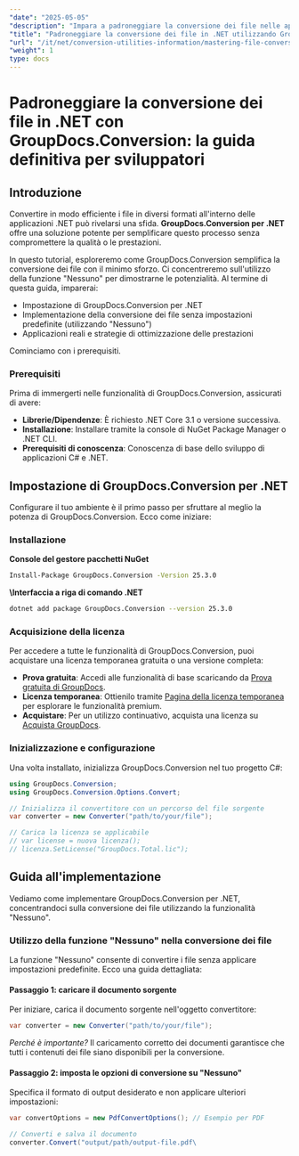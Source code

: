 ```yaml
---
"date": "2025-05-05"
"description": "Impara a padroneggiare la conversione dei file nelle applicazioni .NET utilizzando GroupDocs.Conversion. Questa guida illustra la configurazione, l'implementazione e l'ottimizzazione delle prestazioni."
"title": "Padroneggiare la conversione dei file in .NET utilizzando GroupDocs.Conversion - Guida per sviluppatori"
"url": "/it/net/conversion-utilities-information/mastering-file-conversion-net-groupdocs/"
"weight": 1
type: docs
---
```

# Padroneggiare la conversione dei file in .NET con GroupDocs.Conversion: la guida definitiva per sviluppatori

## Introduzione

Convertire in modo efficiente i file in diversi formati all'interno delle applicazioni .NET può rivelarsi una sfida. **GroupDocs.Conversion per .NET** offre una soluzione potente per semplificare questo processo senza compromettere la qualità o le prestazioni.

In questo tutorial, esploreremo come GroupDocs.Conversion semplifica la conversione dei file con il minimo sforzo. Ci concentreremo sull'utilizzo della funzione "Nessuno" per dimostrarne le potenzialità. Al termine di questa guida, imparerai:
- Impostazione di GroupDocs.Conversion per .NET
- Implementazione della conversione dei file senza impostazioni predefinite (utilizzando "Nessuno")
- Applicazioni reali e strategie di ottimizzazione delle prestazioni

Cominciamo con i prerequisiti.

### Prerequisiti

Prima di immergerti nelle funzionalità di GroupDocs.Conversion, assicurati di avere:
- **Librerie/Dipendenze**: È richiesto .NET Core 3.1 o versione successiva.
- **Installazione**: Installare tramite la console di NuGet Package Manager o .NET CLI.
- **Prerequisiti di conoscenza**: Conoscenza di base dello sviluppo di applicazioni C# e .NET.

## Impostazione di GroupDocs.Conversion per .NET

Configurare il tuo ambiente è il primo passo per sfruttare al meglio la potenza di GroupDocs.Conversion. Ecco come iniziare:

### Installazione

**Console del gestore pacchetti NuGet**

```bash
Install-Package GroupDocs.Conversion -Version 25.3.0
```

**\Interfaccia a riga di comando .NET**

```bash
dotnet add package GroupDocs.Conversion --version 25.3.0
```

### Acquisizione della licenza

Per accedere a tutte le funzionalità di GroupDocs.Conversion, puoi acquistare una licenza temporanea gratuita o una versione completa:
- **Prova gratuita**: Accedi alle funzionalità di base scaricando da [Prova gratuita di GroupDocs](https://releases.groupdocs.com/conversion/net/).
- **Licenza temporanea**: Ottienilo tramite [Pagina della licenza temporanea](https://purchase.groupdocs.com/temporary-license/) per esplorare le funzionalità premium.
- **Acquistare**: Per un utilizzo continuativo, acquista una licenza su [Acquista GroupDocs](https://purchase.groupdocs.com/buy).

### Inizializzazione e configurazione

Una volta installato, inizializza GroupDocs.Conversion nel tuo progetto C#:

```csharp
using GroupDocs.Conversion;
using GroupDocs.Conversion.Options.Convert;

// Inizializza il convertitore con un percorso del file sorgente
var converter = new Converter("path/to/your/file");

// Carica la licenza se applicabile
// var license = nuova licenza();
// licenza.SetLicense("GroupDocs.Total.lic");
```

## Guida all'implementazione

Vediamo come implementare GroupDocs.Conversion per .NET, concentrandoci sulla conversione dei file utilizzando la funzionalità "Nessuno".

### Utilizzo della funzione "Nessuno" nella conversione dei file

La funzione "Nessuno" consente di convertire i file senza applicare impostazioni predefinite. Ecco una guida dettagliata:

#### Passaggio 1: caricare il documento sorgente

Per iniziare, carica il documento sorgente nell'oggetto convertitore:

```csharp
var converter = new Converter("path/to/your/file");
```
*Perché è importante?* Il caricamento corretto dei documenti garantisce che tutti i contenuti dei file siano disponibili per la conversione.

#### Passaggio 2: imposta le opzioni di conversione su "Nessuno"

Specifica il formato di output desiderato e non applicare ulteriori impostazioni:

```csharp
var convertOptions = new PdfConvertOptions(); // Esempio per PDF

// Converti e salva il documento
converter.Convert("output/path/output-file.pdf\